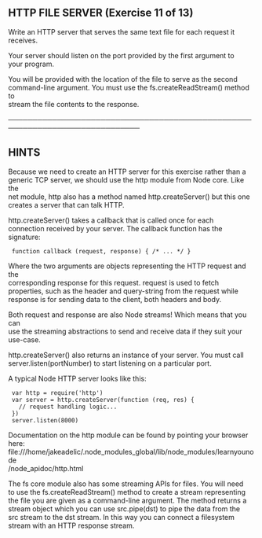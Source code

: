 ## HTTP FILE SERVER (Exercise 11 of 13)  
   
  Write an HTTP server that serves the same text file for each request it  
  receives.  
   
  Your server should listen on the port provided by the first argument to  
  your program.  
   
  You will be provided with the location of the file to serve as the second  
  command-line argument. You must use the fs.createReadStream() method to  
  stream the file contents to the response.  
   
 ─────────────────────────────────────────────────────────────────────────────  
   
 ## HINTS  
   
  Because we need to create an HTTP server for this exercise rather than a  
  generic TCP server, we should use the http module from Node core. Like the  
  net module, http also has a method named http.createServer() but this one  
  creates a server that can talk HTTP.  
   
  http.createServer() takes a callback that is called once for each  
  connection received by your server. The callback function has the  
  signature:  
   
     function callback (request, response) { /* ... */ }  
   
  Where the two arguments are objects representing the HTTP request and the  
  corresponding response for this request. request is used to fetch  
  properties, such as the header and query-string from the request while  
  response is for sending data to the client, both headers and body.  
   
  Both request and response are also Node streams! Which means that you can  
  use the streaming abstractions to send and receive data if they suit your  
  use-case.  
   
  http.createServer() also returns an instance of your server. You must call  
  server.listen(portNumber) to start listening on a particular port.  
   
  A typical Node HTTP server looks like this:  
   
     var http = require('http')  
     var server = http.createServer(function (req, res) {  
       // request handling logic...  
     })  
     server.listen(8000)  
   
  Documentation on the http module can be found by pointing your browser  
  here:  
  file:///home/jakeadelic/.node_modules_global/lib/node_modules/learnyounode  
  /node_apidoc/http.html  
   
  The fs core module also has some streaming APIs for files. You will need  
  to use the fs.createReadStream() method to create a stream representing  
  the file you are given as a command-line argument. The method returns a  
  stream object which you can use src.pipe(dst) to pipe the data from the  
  src stream to the dst stream. In this way you can connect a filesystem  
  stream with an HTTP response stream.  
